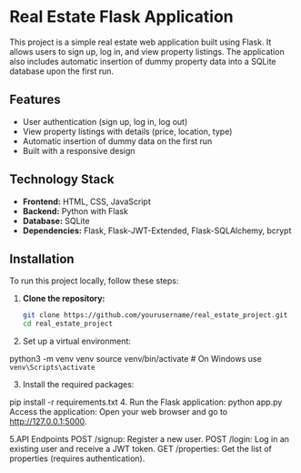 # Real Estate Flask Application

This project is a simple real estate web application built using Flask. It allows users to sign up, log in, and view property listings. The application also includes automatic insertion of dummy property data into a SQLite database upon the first run.

## Features
- User authentication (sign up, log in, log out)
- View property listings with details (price, location, type)
- Automatic insertion of dummy data on the first run
- Built with a responsive design

## Technology Stack
- **Frontend:** HTML, CSS, JavaScript
- **Backend:** Python with Flask
- **Database:** SQLite
- **Dependencies:** Flask, Flask-JWT-Extended, Flask-SQLAlchemy, bcrypt

## Installation
To run this project locally, follow these steps:

1. **Clone the repository:**
   ```bash
   git clone https://github.com/yourusername/real_estate_project.git
   cd real_estate_project
2. Set up a virtual environment:

python3 -m venv venv
source venv/bin/activate  # On Windows use `venv\Scripts\activate`

3. Install the required packages:

  pip install -r requirements.txt
4. Run the Flask application:
  python app.py
  Access the application: Open your web browser and go to http://127.0.0.1:5000.

5.API Endpoints
POST /signup: Register a new user.
POST /login: Log in an existing user and receive a JWT token.
GET /properties: Get the list of properties (requires authentication).
